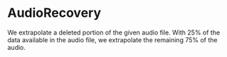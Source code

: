 # AudioRecovery
 We extrapolate a deleted portion of the given audio file. With 25% of the data available in the audio file, we extrapolate the remaining 75% of the audio.